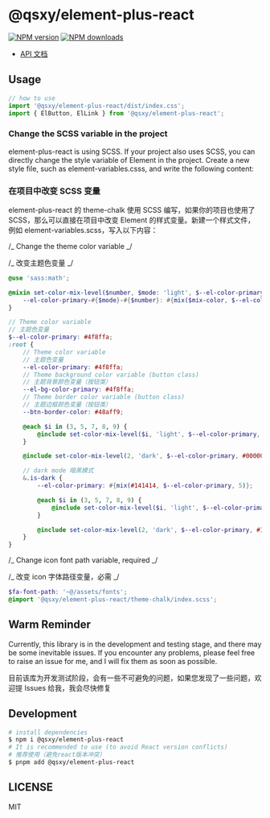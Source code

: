 # @qsxy/element-plus-react

[![NPM version](https://img.shields.io/npm/v/element-plus-react.svg?style=flat)](https://npmjs.org/package/@qsxy/element-plus-react)
[![NPM downloads](http://img.shields.io/npm/dm/element-plus-react.svg?style=flat)](https://npmjs.org/package/@qsxy/element-plus-react)

-   [API 文档](https://ahqsluoye.github.io/element-plus-react/)

## Usage

```javascript
// how to use
import '@qsxy/element-plus-react/dist/index.css';
import { ElButton, ElLink } from '@qsxy/element-plus-react';
```

### Change the SCSS variable in the project

element-plus-react is using SCSS. If your project also uses SCSS, you can directly change the style variable of Element in the project. Create a new style file, such as element-variables.csss, and write the following content:

### 在项目中改变 SCSS 变量

element-plus-react 的 theme-chalk 使用 SCSS 编写，如果你的项目也使用了 SCSS，那么可以直接在项目中改变 Element 的样式变量。新建一个样式文件，例如 element-variables.scss，写入以下内容：

/_ Change the theme color variable _/

/_ 改变主题色变量 _/

```scss
@use 'sass:math';

@mixin set-color-mix-level($number, $mode: 'light', $--el-color-primary, $mix-color: #ffffff) {
    --el-color-primary-#{$mode}-#{$number}: #{mix($mix-color, $--el-color-primary, math.percentage(math.div($number, 10)))};
}

// Theme color variable
// 主题色变量
$--el-color-primary: #4f8ffa;
:root {
    // Theme color variable
    // 主题色变量
    --el-color-primary: #4f8ffa;
    // Theme background color variable (button class)
    // 主题背景颜色变量（按钮类）
    --el-bg-color-primary: #4f8ffa;
    // Theme border color variable (button class)
    // 主题边框颜色变量（按钮类）
    --btn-border-color: #48aff9;

    @each $i in (3, 5, 7, 8, 9) {
        @include set-color-mix-level($i, 'light', $--el-color-primary, #ffffff);
    }

    @include set-color-mix-level(2, 'dark', $--el-color-primary, #000000);

    // dark mode 暗黑模式
    &.is-dark {
        --el-color-primary: #{mix(#141414, $--el-color-primary, 5)};

        @each $i in (3, 5, 7, 8, 9) {
            @include set-color-mix-level($i, 'light', $--el-color-primary, #141414);
        }

        @include set-color-mix-level(2, 'dark', $--el-color-primary, #141414);
    }
}
```

/_ Change icon font path variable, required _/

/_ 改变 icon 字体路径变量，必需 _/

```scss
$fa-font-path: '~@/assets/fonts';
@import '@qsxy/element-plus-react/theme-chalk/index.scss';
```

## Warm Reminder

Currently, this library is in the development and testing stage, and there may be some inevitable issues. If you encounter any problems, please feel free to raise an issue for me, and I will fix them as soon as possible.

目前该库为开发测试阶段，会有一些不可避免的问题，如果您发现了一些问题，欢迎提 Issues 给我，我会尽快修复

## Development

```bash
# install dependencies
$ npm i @qsxy/element-plus-react
# It is recommended to use (to avoid React version conflicts)
# 推荐使用（避免react版本冲突）
$ pnpm add @qsxy/element-plus-react
```

## LICENSE

MIT
